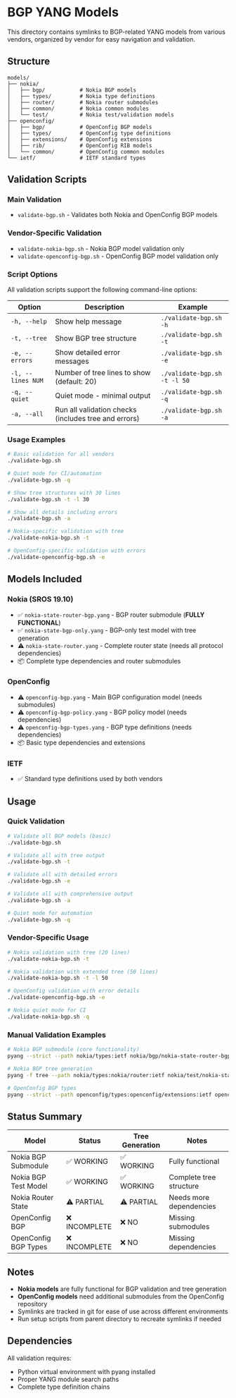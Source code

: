 # BGP YANG Models

This directory contains symlinks to BGP-related YANG models from various vendors,
organized by vendor for easy navigation and validation.

## Structure

```
models/
├── nokia/
│   ├── bgp/           # Nokia BGP models
│   ├── types/         # Nokia type definitions
│   ├── router/        # Nokia router submodules
│   ├── common/        # Nokia common modules
│   └── test/          # Nokia test/validation models
├── openconfig/
│   ├── bgp/           # OpenConfig BGP models
│   ├── types/         # OpenConfig type definitions
│   ├── extensions/    # OpenConfig extensions
│   ├── rib/           # OpenConfig RIB models
│   └── common/        # OpenConfig common modules
└── ietf/              # IETF standard types
```

## Validation Scripts

### Main Validation
- `validate-bgp.sh` - Validates both Nokia and OpenConfig BGP models

### Vendor-Specific Validation  
- `validate-nokia-bgp.sh` - Nokia BGP model validation only
- `validate-openconfig-bgp.sh` - OpenConfig BGP model validation only

### Script Options

All validation scripts support the following command-line options:

| Option | Description | Example |
|--------|-------------|---------|
| `-h, --help` | Show help message | `./validate-bgp.sh -h` |
| `-t, --tree` | Show BGP tree structure | `./validate-bgp.sh -t` |
| `-e, --errors` | Show detailed error messages | `./validate-bgp.sh -e` |
| `-l, --lines NUM` | Number of tree lines to show (default: 20) | `./validate-bgp.sh -t -l 50` |
| `-q, --quiet` | Quiet mode - minimal output | `./validate-bgp.sh -q` |
| `-a, --all` | Run all validation checks (includes tree and errors) | `./validate-bgp.sh -a` |

### Usage Examples

```bash
# Basic validation for all vendors
./validate-bgp.sh

# Quiet mode for CI/automation
./validate-bgp.sh -q

# Show tree structures with 30 lines
./validate-bgp.sh -t -l 30

# Show all details including errors
./validate-bgp.sh -a

# Nokia-specific validation with tree
./validate-nokia-bgp.sh -t

# OpenConfig-specific validation with errors
./validate-openconfig-bgp.sh -e
```

## Models Included

### Nokia (SROS 19.10)
- ✅ `nokia-state-router-bgp.yang` - BGP router submodule (**FULLY FUNCTIONAL**)
- ✅ `nokia-state-bgp-only.yang` - BGP-only test model with tree generation
- ⚠️  `nokia-state-router.yang` - Complete router state (needs all protocol dependencies)
- 📦 Complete type dependencies and router submodules

### OpenConfig
- ⚠️  `openconfig-bgp.yang` - Main BGP configuration model (needs submodules)
- ⚠️  `openconfig-bgp-policy.yang` - BGP policy model (needs dependencies)
- ⚠️  `openconfig-bgp-types.yang` - BGP type definitions (needs dependencies)
- 📦 Basic type dependencies and extensions

### IETF
- ✅ Standard type definitions used by both vendors

## Usage

### Quick Validation
```bash
# Validate all BGP models (basic)
./validate-bgp.sh

# Validate all with tree output
./validate-bgp.sh -t

# Validate all with detailed errors
./validate-bgp.sh -e

# Validate all with comprehensive output
./validate-bgp.sh -a

# Quiet mode for automation
./validate-bgp.sh -q
```

### Vendor-Specific Usage
```bash
# Nokia validation with tree (20 lines)
./validate-nokia-bgp.sh -t

# Nokia validation with extended tree (50 lines)
./validate-nokia-bgp.sh -t -l 50

# OpenConfig validation with error details
./validate-openconfig-bgp.sh -e

# Nokia quiet mode for CI
./validate-nokia-bgp.sh -q
```

### Manual Validation Examples
```bash
# Nokia BGP submodule (core functionality)
pyang --strict --path nokia/types:ietf nokia/bgp/nokia-state-router-bgp.yang

# Nokia BGP tree generation
pyang -f tree --path nokia/types:nokia/router:ietf nokia/test/nokia-state-bgp-only.yang

# OpenConfig BGP types
pyang --strict --path openconfig/types:openconfig/extensions:ietf openconfig/bgp/openconfig-bgp-types.yang
```

## Status Summary

| Model | Status | Tree Generation | Notes |
|-------|--------|----------------|-------|
| Nokia BGP Submodule | ✅ WORKING | ✅ WORKING | Fully functional |
| Nokia BGP Test Model | ✅ WORKING | ✅ WORKING | Complete tree structure |
| Nokia Router State | ⚠️ PARTIAL | ⚠️ PARTIAL | Needs more dependencies |
| OpenConfig BGP | ❌ INCOMPLETE | ❌ NO | Missing submodules |
| OpenConfig BGP Types | ❌ INCOMPLETE | ❌ NO | Missing dependencies |

## Notes

- **Nokia models** are fully functional for BGP validation and tree generation
- **OpenConfig models** need additional submodules from the OpenConfig repository
- Symlinks are tracked in git for ease of use across different environments
- Run setup scripts from parent directory to recreate symlinks if needed

## Dependencies

All validation requires:
- Python virtual environment with pyang installed
- Proper YANG module search paths
- Complete type definition chains
